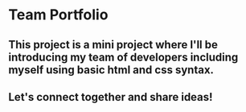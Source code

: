 # Team Portfolio

## This project is a mini project where I'll be introducing my team of developers including myself using basic html and css syntax.

## Let's connect together and share ideas!

